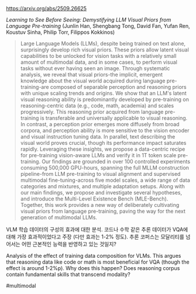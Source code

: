 https://arxiv.org/abs/2509.26625

*Learning to See Before Seeing: Demystifying LLM Visual Priors from Language Pre-training* (Junlin Han, Shengbang Tong, David Fan, Yufan Ren, Koustuv Sinha, Philip Torr, Filippos Kokkinos)

> Large Language Models (LLMs), despite being trained on text alone, surprisingly develop rich visual priors. These priors allow latent visual capabilities to be unlocked for vision tasks with a relatively small amount of multimodal data, and in some cases, to perform visual tasks without ever having seen an image. Through systematic analysis, we reveal that visual priors-the implicit, emergent knowledge about the visual world acquired during language pre-training-are composed of separable perception and reasoning priors with unique scaling trends and origins. We show that an LLM's latent visual reasoning ability is predominantly developed by pre-training on reasoning-centric data (e.g., code, math, academia) and scales progressively. This reasoning prior acquired from language pre-training is transferable and universally applicable to visual reasoning. In contrast, a perception prior emerges more diffusely from broad corpora, and perception ability is more sensitive to the vision encoder and visual instruction tuning data. In parallel, text describing the visual world proves crucial, though its performance impact saturates rapidly. Leveraging these insights, we propose a data-centric recipe for pre-training vision-aware LLMs and verify it in 1T token scale pre-training. Our findings are grounded in over 100 controlled experiments consuming 500,000 GPU-hours, spanning the full MLLM construction pipeline-from LLM pre-training to visual alignment and supervised multimodal fine-tuning-across five model scales, a wide range of data categories and mixtures, and multiple adaptation setups. Along with our main findings, we propose and investigate several hypotheses, and introduce the Multi-Level Existence Bench (MLE-Bench). Together, this work provides a new way of deliberately cultivating visual priors from language pre-training, paving the way for the next generation of multimodal LLMs.

VLM 학습 데이터의 구성의 효과에 대한 분석. 코드나 수학 같은 추론 데이터가 VQA에 대해 가장 효과적이었다고 주장 (다만 효과는 1-2% 정도). 추론 코퍼스는 모달리티를 넘어서는 어떤 근본적인 능력을 반영하고 있는 것일지?

Analysis of the effect of training data composition for VLMs. This argues that reasoning data like code or math is most beneficial for VQA (though the effect is around 1-2%p). Why does this happen? Does reasoning corpus contain fundamental skills that transcend modality?

#multimodal 